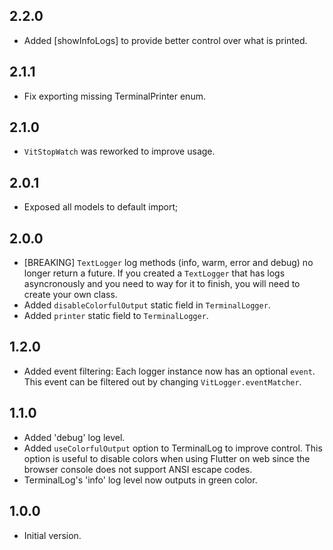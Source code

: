 ## 2.2.0

* Added [showInfoLogs] to provide better control over what is printed.

## 2.1.1

* Fix exporting missing TerminalPrinter enum.

## 2.1.0

* `VitStopWatch` was reworked to improve usage.

## 2.0.1

* Exposed all models to default import;

## 2.0.0

* [BREAKING] `TextLogger` log methods (info, warm, error and debug) no longer return a
future. If you created a `TextLogger` that has logs asyncronously and you need to way
for it to finish, you will need to create your own class.
* Added `disableColorfulOutput` static field in `TerminalLogger`.
* Added `printer` static field to `TerminalLogger`.

## 1.2.0

* Added event filtering: Each logger instance now has an optional `event`. This event can be filtered out by changing `VitLogger.eventMatcher`.

## 1.1.0

* Added 'debug' log level.
* Added `useColorfulOutput` option to TerminalLog to improve control. This option is useful to disable colors when using Flutter on web since the browser console does not support ANSI escape codes.
* TerminalLog's 'info' log level now outputs in green color.

## 1.0.0

* Initial version.
